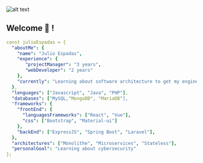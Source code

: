 ![alt text](https://github.com/jespadas/jespadas/blob/jespadas/jespadas/logo.gif?raw=true)

## Welcome 👋 !
```yaml
const julioEspadas = {
  "aboutMe": {
    "name": "Julio Espadas",
    "experience": {
       "projectManager": "3 years",
       "webDeveloper": "2 years"
    },
    "currently": "Learning about software architecture to get my engineer degree"
  },
  "lenguages": ["Javascript", "Java", "PHP"],
  "databases": ["MySQL,"MongoDB", "MariaDB"],
  "frameworks": {
    "frontEnd": {
      "languagesFrameworks": ["React", "Vue"],
      "css": ["Bootstrap", "Material-ui"]
    },
    "backEnd": ["ExpressJS", "Spring Boot", "Laravel"],
  },
  "architectures": ["Monolithe", "Microservices", "Stateless"],
  "personalGoal": "Learning about cybersecurity"
};
```
